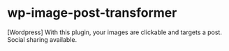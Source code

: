 # wp-image-post-transformer
[Wordpress] With this plugin, your images are clickable and targets a post. Social sharing available.
